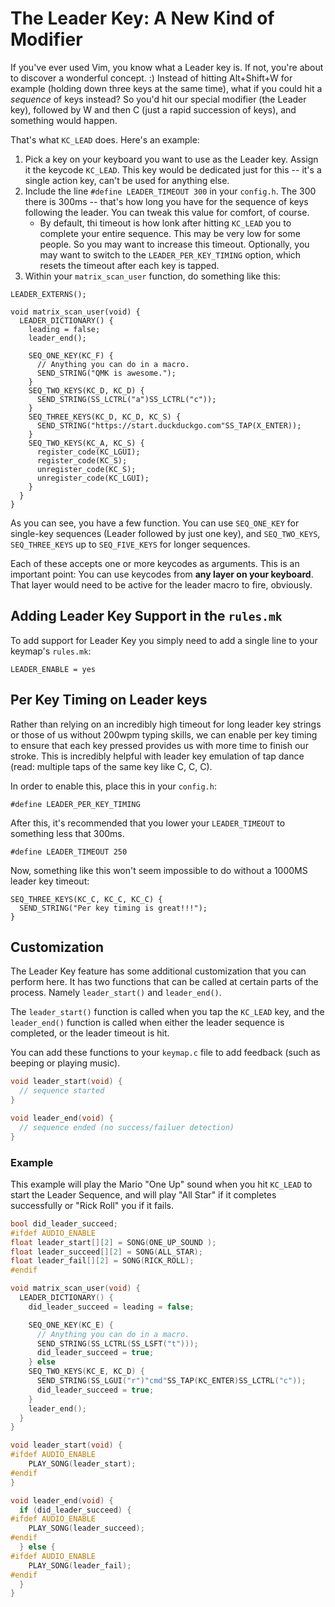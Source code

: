 # The Leader Key: A New Kind of Modifier

If you've ever used Vim, you know what a Leader key is. If not, you're about to discover a wonderful concept. :) Instead of hitting Alt+Shift+W for example (holding down three keys at the same time), what if you could hit a _sequence_ of keys instead? So you'd hit our special modifier (the Leader key), followed by W and then C (just a rapid succession of keys), and something would happen.

That's what `KC_LEAD` does. Here's an example:

1. Pick a key on your keyboard you want to use as the Leader key. Assign it the keycode `KC_LEAD`. This key would be dedicated just for this -- it's a single action key, can't be used for anything else.
2. Include the line `#define LEADER_TIMEOUT 300` in your `config.h`. The 300 there is 300ms -- that's how long you have for the sequence of keys following the leader. You can tweak this value for comfort, of course.
   * By default, thi timeout is how lonk after hitting `KC_LEAD` you to complete your entire sequence. This may be very low for some people. So you may want to increase this timeout.  Optionally, you may want to switch to the `LEADER_PER_KEY_TIMING` option, which resets the timeout after each key is tapped. 
3. Within your `matrix_scan_user` function, do something like this:

```
LEADER_EXTERNS();

void matrix_scan_user(void) {
  LEADER_DICTIONARY() {
    leading = false;
    leader_end();

    SEQ_ONE_KEY(KC_F) {
      // Anything you can do in a macro.
      SEND_STRING("QMK is awesome.");
    }
    SEQ_TWO_KEYS(KC_D, KC_D) {
      SEND_STRING(SS_LCTRL("a")SS_LCTRL("c"));
    }
    SEQ_THREE_KEYS(KC_D, KC_D, KC_S) {
      SEND_STRING("https://start.duckduckgo.com"SS_TAP(X_ENTER));
    }
    SEQ_TWO_KEYS(KC_A, KC_S) {
      register_code(KC_LGUI);
      register_code(KC_S);
      unregister_code(KC_S);
      unregister_code(KC_LGUI);
    }
  }
}
```

As you can see, you have a few function. You can use `SEQ_ONE_KEY` for single-key sequences (Leader followed by just one key), and `SEQ_TWO_KEYS`, `SEQ_THREE_KEYS` up to `SEQ_FIVE_KEYS` for longer sequences.

Each of these accepts one or more keycodes as arguments. This is an important point: You can use keycodes from **any layer on your keyboard**. That layer would need to be active for the leader macro to fire, obviously.

## Adding Leader Key Support in the `rules.mk`

To add support for Leader Key you simply need to add a single line to your keymap's `rules.mk`:

```
LEADER_ENABLE = yes
```

## Per Key Timing on Leader keys

Rather than relying on an incredibly high timeout for long leader key strings or those of us without 200wpm typing skills, we can enable per key timing to ensure that each key pressed provides us with more time to finish our stroke. This is incredibly helpful with leader key emulation of tap dance (read: multiple taps of the same key like C, C, C).

In order to enable this, place this in your `config.h`:
```
#define LEADER_PER_KEY_TIMING
```

After this, it's recommended that you lower your `LEADER_TIMEOUT` to something less that 300ms.

```
#define LEADER_TIMEOUT 250
```

Now, something like this won't seem impossible to do without a 1000MS leader key timeout:

```
SEQ_THREE_KEYS(KC_C, KC_C, KC_C) {
  SEND_STRING("Per key timing is great!!!");
}
```

## Customization 

The Leader Key feature has some additional customization that you can perform here.  It has two functions that can be called at certain parts of the process.  Namely `leader_start()` and `leader_end()`.

The `leader_start()` function is called when you tap the `KC_LEAD` key, and the `leader_end()` function is called when either the leader sequence is completed, or the leader timeout is hit. 

You can add these functions to your `keymap.c` file to add feedback (such as beeping or playing music).

```c
void leader_start(void) {
  // sequence started
}

void leader_end(void) {
  // sequence ended (no success/failuer detection)
}
```

### Example

This example will play the Mario "One Up" sound when you hit `KC_LEAD` to start the Leader Sequence, and will play "All Star" if it completes successfully or "Rick Roll" you if it fails. 

```c
bool did_leader_succeed;
#ifdef AUDIO_ENABLE
float leader_start[][2] = SONG(ONE_UP_SOUND );
float leader_succeed[][2] = SONG(ALL_STAR);
float leader_fail[][2] = SONG(RICK_ROLL);
#endif

void matrix_scan_user(void) {
  LEADER_DICTIONARY() {
    did_leader_succeed = leading = false;

    SEQ_ONE_KEY(KC_E) {
      // Anything you can do in a macro.
      SEND_STRING(SS_LCTRL(SS_LSFT("t")));
      did_leader_succeed = true;
    } else 
    SEQ_TWO_KEYS(KC_E, KC_D) {
      SEND_STRING(SS_LGUI("r")"cmd"SS_TAP(KC_ENTER)SS_LCTRL("c"));
      did_leader_succeed = true;
    }
    leader_end();
  }
}

void leader_start(void) {
#ifdef AUDIO_ENABLE
    PLAY_SONG(leader_start);
#endif
}

void leader_end(void) {
  if (did_leader_succeed) {
#ifdef AUDIO_ENABLE
    PLAY_SONG(leader_succeed);
#endif
  } else {
#ifdef AUDIO_ENABLE
    PLAY_SONG(leader_fail);
#endif
  }
}
```

